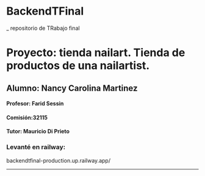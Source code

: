 # BackendTFinal
_ repositorio de TRabajo final
# Proyecto: tienda nailart. Tienda de productos de una nailartist.

## Alumno: Nancy Carolina Martinez

#### Profesor: Farid Sessin
#### Comisión:32115
#### Tutor: Mauricio Di Prieto

### Levanté en railway:
backendtfinal-production.up.railway.app/

--- 
